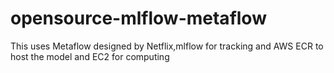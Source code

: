 # opensource-mlflow-metaflow
This uses Metaflow designed by Netflix,mlflow for tracking and AWS ECR to host  the model and EC2 for computing
